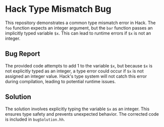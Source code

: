 # Hack Type Mismatch Bug

This repository demonstrates a common type mismatch error in Hack. The `foo` function expects an integer argument, but the `bar` function passes an implicitly typed variable `$x`.  This can lead to runtime errors if `$x` is not an integer.

## Bug Report

The provided code attempts to add 1 to the variable `$x`, but because `$x` is not explicitly typed as an integer, a type error could occur if `$x` is not assigned an integer value. Hack's type system will not catch this error during compilation, leading to potential runtime issues.

## Solution

The solution involves explicitly typing the variable `$x` as an integer. This ensures type safety and prevents unexpected behavior.  The corrected code is included in `bugSolution.hh`.